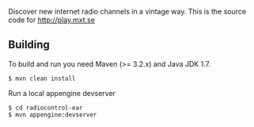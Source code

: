 Discover new internet radio channels in a vintage way. This is the source code for http://play.mxt.se

Building
--------

To build and run you need Maven (>= 3.2.x) and Java JDK 1.7.

    $ mvn clean install

Run a local appengine devserver

    $ cd radiocontrol-ear
    $ mvn appengine:devserver
    
    
